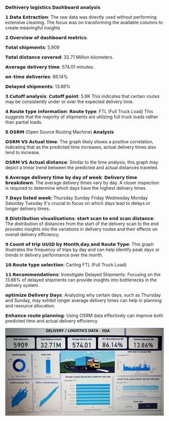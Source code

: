 𝗗𝗲𝗹𝗵𝗶𝘃𝗲𝗿𝘆 𝗹𝗼𝗴𝗶𝘀𝘁𝗶𝗰𝘀 𝗗𝗮𝘀𝗵𝗯𝗼𝗮𝗿𝗱 𝗮𝗻𝗮𝗹𝘆𝘀𝗶𝘀

𝟭.𝗗𝗮𝘁𝗮 𝗘𝘅𝘁𝗿𝗮𝗰𝘁𝗶𝗼𝗻:
The raw data was directly used without performing extensive cleaning. The focus was on transforming the available columns to create meaningful insights

𝟮.𝗢𝘃𝗲𝗿𝘃𝗶𝗲𝘄 𝗼𝗳 𝗱𝗮𝘀𝗵𝗯𝗼𝗮𝗿𝗱 𝗺𝗲𝘁𝗿𝗶𝗰𝘀:

𝗧𝗼𝘁𝗮𝗹 𝘀𝗵𝗶𝗽𝗺𝗲𝗻𝘁𝘀: 5,909

𝗧𝗼𝘁𝗮𝗹 𝗱𝗶𝘀𝘁𝗮𝗻𝗰𝗲 𝗰𝗼𝘃𝗲𝗿𝗲𝗱: 32.71 Million kilometers.

𝗔𝘃𝗲𝗿𝗮𝗴𝗲 𝗱𝗲𝗹𝗶𝘃𝗲𝗿𝘆 𝘁𝗶𝗺𝗲: 574.01 minutes.

𝗼𝗻-𝘁𝗶𝗺𝗲 𝗱𝗲𝗹𝗶𝘃𝗲𝗿𝗶𝗲𝘀: 86.14%

𝗗𝗲𝗹𝗮𝘆𝗲𝗱 𝘀𝗵𝗶𝗽𝗺𝗲𝗻𝘁𝘀: 13.86%

𝟯.𝗖𝘂𝘁𝗼𝗳𝗳 𝗮𝗻𝗮𝗹𝘆𝘀𝗶𝘀:
𝗖𝘂𝘁𝗼𝗳𝗳 𝗽𝗼𝗶𝗻𝘁: 5.9K
This indicates that certain routes may be consistently under or over the expected delivery time.

𝟰.𝗥𝗼𝘂𝘁𝗲 𝘁𝘆𝗽𝗲 𝗶𝗻𝗳𝗼𝗿𝗺𝗮𝘁𝗶𝗼𝗻:
𝗥𝗼𝘂𝘁𝗲 𝘁𝘆𝗽𝗲: FTL (Full Truck Load)
This suggests that the majority of shipments are utilizing full truck loads rather than partial loads.

𝟱.𝗢𝗦𝗥𝗠 (Open Source Routing Machine) 𝗔𝗻𝗮𝗹𝘆𝘀𝗶𝘀

𝗢𝗦𝗥𝗠 𝗩𝗦 𝗔𝗰𝘁𝘂𝗮𝗹 𝘁𝗶𝗺𝗲:
The graph likely shows a positive correlation, indicating that as the predicted time increases, actual delivery times also tend to increase.

𝗢𝗦𝗥𝗠 𝗩𝗦 𝗔𝗰𝘁𝘂𝗮𝗹 𝗱𝗶𝘀𝘁𝗮𝗻𝗰𝗲:
Similar to the time analysis, this graph may depict a linear trend between the predicted and actual distances traveled.

𝟲.𝗔𝘃𝗲𝗿𝗮𝗴𝗲 𝗱𝗲𝗹𝗶𝘃𝗲𝗿𝘆 𝘁𝗶𝗺𝗲 𝗯𝘆 𝗱𝗮𝘆 𝗼𝗳 𝘄𝗲𝗲𝗸:
𝗗𝗲𝗹𝗶𝘃𝗲𝗿𝘆 𝘁𝗶𝗺𝗲 𝗯𝗿𝗲𝗮𝗸𝗱𝗼𝘄𝗻:
The average delivery times vary by day. A closer inspection is required to determine which days have the highest delivery times.

𝟳.𝗗𝗮𝘆𝘀 𝗹𝗶𝘀𝘁𝗲𝗱 𝘄𝗲𝗲𝗸:
Thursday
Sunday
Friday
Wednesday
Monday
Saturday
Tuesday
It's crucial to focus on which days lead to delays or longer delivery times.

𝟴.𝗗𝗶𝘀𝘁𝗿𝗶𝗯𝘂𝘁𝗶𝗼𝗻 𝘃𝗶𝘀𝘂𝗮𝗹𝗶𝘀𝗮𝘁𝗶𝗼𝗻𝘀:
𝘀𝘁𝗮𝗿𝘁 𝘀𝗰𝗮𝗻 𝘁𝗼 𝗲𝗻𝗱 𝘀𝗰𝗮𝗻 𝗱𝗶𝘀𝘁𝗮𝗻𝗰𝗲:
The distribution of distances from the start of the delivery scan to the end provides insights into the variations in delivery routes and their effects on overall delivery efficiency.

𝟵.𝗖𝗼𝘂𝗻𝘁 𝗼𝗳 𝘁𝗿𝗶𝗽 𝗨𝗨𝗜𝗗 𝗯𝘆 𝗠𝗼𝗻𝘁𝗵,𝗱𝗮𝘆,𝗮𝗻𝗱 𝗥𝗼𝘂𝘁𝗲 𝗧𝘆𝗽𝗲:
This graph illustrates the frequency of trips by day and can help identify peak days or trends in delivery performance over the month.

𝟭𝟬.𝗥𝗼𝘂𝘁𝗲 𝘁𝘆𝗽𝗲 𝘀𝗲𝗹𝗲𝗰𝘁𝗶𝗼𝗻:
Carting
FTL (Full Truck Load)

𝟭𝟭.𝗥𝗲𝗰𝗼𝗺𝗺𝗲𝗻𝗱𝗮𝘁𝗶𝗼𝗻𝘀:
Investigate Delayed Shipments:
Focusing on the 13.86% of delayed shipments can provide insights into bottlenecks in the delivery system.

𝗼𝗽𝘁𝗶𝗺𝗶𝘇𝗲 𝗗𝗲𝗹𝗶𝘃𝗲𝗿𝘆 𝗗𝗮𝘆𝘀:
Analyzing why certain days, such as Thursday and Sunday, may exhibit longer average delivery times can help in planning and resource allocation.

𝗘𝗻𝗵𝗮𝗻𝗰𝗲 𝗿𝗼𝘂𝘁𝗲 𝗽𝗹𝗮𝗻𝗻𝗶𝗻𝗴:
Using OSRM data effectively can improve both predicted time and actual delivery efficiency 

![Alt text](IMG_20250216_155259.jpg)
